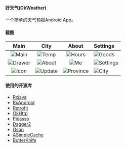 #### 好天气(OkWeather)
一个简单的天气预报Android App。

#### 截图
| Main | City  | About  | Settings |
|:-------------:|:-------:|:-------:|:--------|
|![Main](https://raw.githubusercontent.com/alimy/OkWeather/master/app/art/main.png)|![Temp](https://raw.githubusercontent.com/alimy/OkWeather/master/app/art/temp.png)|![Hours](https://raw.githubusercontent.com/alimy/OkWeather/master/app/art/hours.png)|![Goods](https://raw.githubusercontent.com/alimy/OkWeather/master/app/art/good.png)|
|![Drawer](https://raw.githubusercontent.com/alimy/OkWeather/master/app/art/drawer.png)|![About](https://raw.githubusercontent.com/alimy/OkWeather/master/app/art/about.png)|![Me](https://raw.githubusercontent.com/alimy/OkWeather/master/app/art/me.png)|![Settings](https://raw.githubusercontent.com/alimy/OkWeather/master/app/art/settings.png)|
|![Icon](https://raw.githubusercontent.com/alimy/OkWeather/master/app/art/dialog_icon.png)|![Update](https://raw.githubusercontent.com/alimy/OkWeather/master/app/art/dialog_update.png)|![Province](https://raw.githubusercontent.com/alimy/OkWeather/master/app/art/province.png)|![City](https://raw.githubusercontent.com/alimy/OkWeather/master/app/art/city.png)|

#### 使用的开源库
* [Rxjava][1]
* [RxAndroid][2]
* [Retrofit][3]
* [OkHttp][9]
* [Picasso][4]
* [Dagger2][5]
* [Gson][6]
* [ASimpleCache][7]
* [ButterKnife][8]

[1]: https://github.com/ReactiveX/RxJava
[2]: https://github.com/ReactiveX/RxAndroid
[3]: https://github.com/square/retrofit
[4]: https://github.com/square/picasso
[5]: https://github.com/google/dagger
[6]: https://github.com/google/gson
[7]: https://github.com/yangfuhai/ASimpleCache
[8]: https://github.com/JakeWharton/butterknife
[9]: https://github.com/square/okhttp
